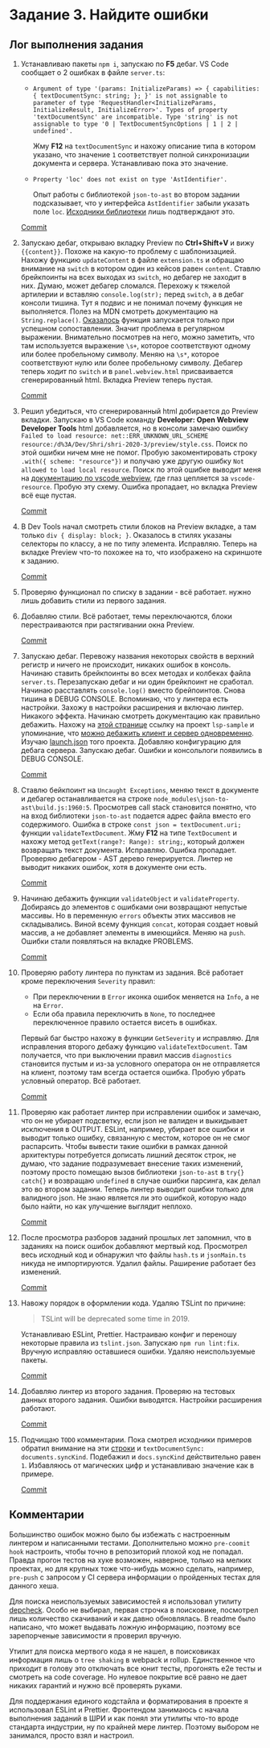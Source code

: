 # Задание 3. Найдите ошибки

## Лог выполнения задания

1. Устанавливаю пакеты `npm i`, запускаю по **F5** дебаг. VS Code сообщает о 2 ошибках в файле `server.ts`:

    - `Argument of type '(params: InitializeParams) => { capabilities: { textDocumentSync: string; }; }' is not assignable to parameter of type 'RequestHandler<InitializeParams, InitializeResult, InitializeError>'. Types of property 'textDocumentSync' are incompatible. Type 'string' is not assignable to type '0 | TextDocumentSyncOptions | 1 | 2 | undefined'.`

        Жму **F12** на `textDocumentSync` и нахожу описание типа в котором указано, что значение `1` соответствует полной синхронизации документа и сервера. Устанавливаю пока это значение.

    - `Property 'loc' does not exist on type 'AstIdentifier'.`

        Опыт работы с библиотекой `json-to-ast` во втором задании подсказывает, что у интерфейса `AstIdentifier` забыли указать поле `loc`. [Исходники библиотеки](https://github.com/vtrushin/json-to-ast/blob/master/lib/parse.js#L231) лишь подтверждают это.

    [Commit](https://github.com/IlyaChudin/shri-2020-3/commit/4a7aef78184a1cdac5889e2845c6d02d3a20e5dc)

1. Запускаю дебаг, открываю вкладку Preview по **Ctrl+Shift+V** и вижу `{{content}}`. Похоже на какую-то проблему с шаблонизацией. Нахожу функцию `updateContent` в файле `extension.ts` и обращаю внимание на `switch` в котором один из кейсов равен `content`. Ставлю брейкпоинты на всех выходах из `switch`, но дебагер не заходит в них. Думаю, может дебагер сломался. Перехожу к тяжелой артилерии и вставляю `console.log(str);` перед `switch`, а в дебаг консоли тишина. Тут я подвис и не понимал почему функция не выполняется. Полез на MDN смотреть документацию на `String.replace()`. [Оказалось](https://developer.mozilla.org/ru/docs/Web/JavaScript/Reference/Global_Objects/String/replace#Specifying_a_function_as_a_parameter) функция запускается только при успешном сопоставлении. Значит проблема в регулярном выражении. Внимательно посмотрев на него, можно заметить, что там используется выражение `\s+`, которое соответствуют одному или более пробельному символу. Меняю на `\s*`, которое соответствуют нулю или более пробельному символу. Дебагер теперь ходит по `switch` и в `panel.webview.html` присваивается сгенерированный html. Вкладка Preview теперь пустая.

    [Commit](https://github.com/IlyaChudin/shri-2020-3/commit/d0c326d6c4c71d321a9bb58395a07e372a925224)

1. Решил убедиться, что сгенерированный html добирается до Preview вкладки. Запускаю в VS Code команду **Developer: Open Webview Developer Tools** html добавляется, но в консоли замечаю ошибку `Failed to load resource: net::ERR_UNKNOWN_URL_SCHEME resource:/d%3A/Dev/Shri/shri-2020-3/preview/style.css`. Поиск по этой ошибки ничем мне не помог. Пробую закоментировать строку `.with({ scheme: "resource"})` и получаю уже другую ошибку `Not allowed to load local resource`. Поиск по этой ошибке выводит меня на [документацию по vscode webview](https://code.visualstudio.com/api/extension-guides/webview#loading-local-content), где глаз цепляется за `vscode-resource`. Пробую эту схему. Ошибка пропадает, но вкладка Preview всё еще пустая.

    [Commit](https://github.com/IlyaChudin/shri-2020-3/commit/6de518630890b71b8a50855ead82d53686ac427f)

1. В Dev Tools начал смотреть стили блоков на Preview вкладке, а там только `div { display: block; }`. Оказалось в стилях указаны селекторы по классу, а не по типу элемента. Исправляю. Теперь на вкладке Preview что-то похожее на то, что изображено на скриншоте к заданию.

    [Commit](https://github.com/IlyaChudin/shri-2020-3/commit/776788a6a8897e51d640f9766289114183c47587)

1. Проверяю функционал по списку в задании - всё работает. нужно лишь добавить стили из первого задания.

1. Добавляю стили. Всё работает, темы переключаются, блоки перестраиваются при растягивании окна Preview.

    [Commit](https://github.com/IlyaChudin/shri-2020-3/commit/22a661ba4db48983d5cedc78d97d1df38417d95b)

1. Запускаю дебаг. Перевожу названия некоторых свойств в верхний регистр и ничего не происходит, никаких ошибок в консоль. Начинаю ставить брейкпоинты во всех методах и колбеках файла `server.ts`. Перезапускаю дебаг и ни один брейкпоинт не сработал. Начинаю расставлять `console.log()` вместо брейпоинтов. Снова тишина в DEBUG CONSOLE. Вспоминаю, что у линтера есть настройки. Захожу в настройки расширения и включаю линтер. Никакого эффекта. Начинаю смотреть документацию как правильно дебажить. Нахожу на [этой странице](https://code.visualstudio.com/api/language-extensions/language-server-extension-guide) ссылку на проект `lsp-sample` и упоминание, что [можно дебажить клиент и сервер одновременно](https://code.visualstudio.com/api/language-extensions/language-server-extension-guide#debugging-both-client-and-server). Изучаю [launch.json](https://github.com/microsoft/vscode-extension-samples/blob/master/lsp-sample/.vscode/launch.json) того проекта. Добавляю конфигурацию для дебага сервера. Запускаю дебаг. Ошибки и консольлоги появились в DEBUG CONSOLE.

    [Commit](https://github.com/IlyaChudin/shri-2020-3/commit/1564a85b322a29fc8a9826749071c4c146ab8cd4)

1. Ставлю бейкпоинт на `Uncaught Exceptions`, меняю текст в документе и дебагер останавливается на строке `node_modules\json-to-ast\build.js:1960:5`. Просмотрев call stack становится понятно, что на вход библиотеки `json-to-ast` подается адрес файла вместо его содержимого. Ошибка в строке `const json = textDocument.uri;` функции `validateTextDocument`. Жму **F12** на типе `TextDocument` и нахожу метод `getText(range?: Range): string;`, который должен возвращать текст документа. Исправляю. Ошибка пропадает. Проверяю дебагером - AST дерево генерируется. Линтер не выводит никаких ошибок, хотя в документе они есть.

    [Commit](https://github.com/IlyaChudin/shri-2020-3/commit/fa55a9bbffadd3c2f609f5769ee9902be7920a64)

1. Начинаю дебажить функции `validateObject` и `validateProperty`. Добираясь до элементов с ошибками они возвращают непустые массивы. Но в переменную `errors` объекты этих массивов не складывались. Виной всему функция `concat`, которая создает новый массив, а не добавляет элементы в имеющийся. Меняю на `push`. Ошибки стали появляться на вкладке PROBLEMS.

    [Commit](https://github.com/IlyaChudin/shri-2020-3/commit/bbef566bf2a756eae5fd4509440f59568846b371)

1. Проверяю работу линтера по пунктам из задания. Всё работает кроме переключения `Severity` правил:

    - При переключении в `Error` иконка ошибок меняется на `Info`, а не на `Error`.
    - Если оба правила переключить в `None`, то последнее переключенное правило остается висеть в ошибках.

    Первый баг быстро нахожу в функции `GetSeverity` и исправляю. Для исправления второго дебажу функцию `validateTextDocument`. Там получается, что при выключении правил массив `diagnostics` становится пустым и из-за условного оператора он не отправляется на клиент, поэтому там всегда остается ошибка. Пробую убрать условный оператор. Всё работает.

    [Commit](https://github.com/IlyaChudin/shri-2020-3/commit/aa3f5fbea854fd8124649cc582f99660b87e7306)

1. Проверяю как работает линтер при исправлении ошибок и замечаю, что он не убирает подсветку, если json не валиден и выкидывает исключения в OUTPUT. ESLint, например, убирает все ошибки и выводит только ошибку, связанную с местом, которое он не смог распарсить. Чтобы вывести такие ошибки в рамках данной архитектуры потребуется дописать лишний десяток строк, не думаю, что задание подразумевает внесение таких изменений, поэтому просто помещаю вызов библиотеки `json-to-ast` в `try{} catch{}` и возвращаю `undefined` в случае ошибки парсинга, как делал это во втором задании. Теперь линтер выводит ошибки только для валидного json. Не знаю является ли это ошибкой, которую надо было найти, но как улучшение выглядит неплохо.

    [Commit](https://github.com/IlyaChudin/shri-2020-3/commit/7000c0c695915aedf0e07d266282212e6d11c22f)

1. После просмотра разборов заданий прошлых лет запомнил, что в заданиях на поиск ошибок добавляют мертвый код. Просмотрел весь исходный код и обнаружил что файлы `hash.ts` и `jsonMain.ts` никуда не импортируются. Удалил файлы. Раширение работает без изменений.

    [Commit](https://github.com/IlyaChudin/shri-2020-3/commit/bc4b2f595c8d98f1e261c2519b465a78ed121e4a)

1. Навожу порядок в оформлении кода. Удаляю TSLint по причине:

    > TSLint will be deprecated some time in 2019.

    Устанавливаю ESLint, Prettier. Настраиваю конфиг и переношу некоторые правила из `tslint.json`. Запускаю `npm run lint:fix`. Вручную исправляю оставшиеся ошибки. Удаляю неиспользуемые пакеты.

    [Commit](https://github.com/IlyaChudin/shri-2020-3/commit/fd05d8f807bb47252aaf51ed50691ebcb084cbb6)

1. Добавляю линтер из второго задания. Проверяю на тестовых данных второго задания. Ошибки выводятся. Настройки расширения работают.

    [Commit](https://github.com/IlyaChudin/shri-2020-3/commit/08739d81e897f08ea10ae6cb2971aec5f6460507)

1. Подчищаю `TODO` комментарии. Пока смотрел исходники примеров обратил внимание на эти [строки](https://github.com/microsoft/vscode-extension-samples/blob/master/lsp-sample/server/src/server.ts#L24-L26) и `textDocumentSync: documents.syncKind`. Подебажил и `docs.syncKind` действительно равен `1`. Избавляюсь от магических цифр и устанавливаю значение как в примере.

    [Commit](https://github.com/IlyaChudin/shri-2020-3/commit/94eee9a9eb4b58e1492d85e0a1326213868e8ab0)

## Комментарии

Большинство ошибок можно было бы избежать с настроенным линтером и написанными тестами. Дополнительно можно `pre-coomit hook` настроить, чтобы точно в репозиторий плохой код не попадал. Правда прогон тестов на хуке возможен, наверное, только на мелких проектах, но для крупных тоже что-нибудь можно сделать, например, `pre-push` c запросом у CI сервера информации о пройденных тестах для данного хеша.

Для поиска неиспользуемых зависимостей я использовал утилиту [depcheck](https://www.npmjs.com/package/depcheck). Особо не выбирал, первая строчка в поисковике, посмотрел лишь количество скачиваний и как давно обновлялась. В readme было написано, что может выдавать ложную информацию, поэтому все зарепорченые зависимости я проверил вручную.

Утилит для поиска мертвого кода я не нашел, в поисковиках информация лишь о `tree shaking` в webpack и rollup. Единственное что приходит в голову это отключать все юнит тесты, прогонять e2e тесты и смотреть на code coverage. Но нулевое покрытие всё равно не дает никаких гарантий и нужно всё проверять руками.

Для поддержания единого кодстайла и форматирования в проекте я использовал ESLint и Prettier. Фронтендом занимаюсь с начала выполнения заданий в ШРИ и как понял эти утилиты что-то вроде стандарта индустрии, ну по крайней мере линтер. Поэтому выбором не занимался, просто взял и настроил.

